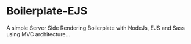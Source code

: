 # Boilerplate-EJS
A simple Server Side Rendering Boilerplate with NodeJs, EJS and Sass using MVC architecture...
